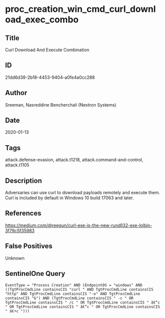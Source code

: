 # proc_creation_win_cmd_curl_download_exec_combo

## Title
Curl Download And Execute Combination

## ID
21dd6d38-2b18-4453-9404-a0fe4a0cc288

## Author
Sreeman, Nasreddine Bencherchali (Nextron Systems)

## Date
2020-01-13

## Tags
attack.defense-evasion, attack.t1218, attack.command-and-control, attack.t1105

## Description
Adversaries can use curl to download payloads remotely and execute them. Curl is included by default in Windows 10 build 17063 and later.

## References
https://medium.com/@reegun/curl-exe-is-the-new-rundll32-exe-lolbin-3f79c5f35983

## False Positives
Unknown

## SentinelOne Query
```
EventType = "Process Creation" AND (EndpointOS = "windows" AND ((TgtProcCmdLine containsCIS "curl " AND TgtProcCmdLine containsCIS "http" AND TgtProcCmdLine containsCIS "-o" AND TgtProcCmdLine containsCIS "&") AND (TgtProcCmdLine containsCIS " -c " OR TgtProcCmdLine containsCIS " /c " OR TgtProcCmdLine containsCIS " â€“c " OR TgtProcCmdLine containsCIS " â€”c " OR TgtProcCmdLine containsCIS " â€•c ")))

```